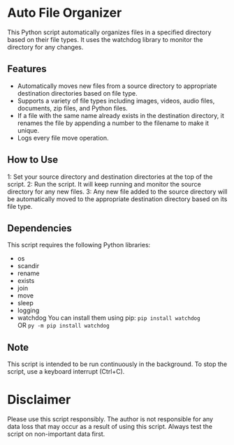 # Auto File Organizer
This Python script automatically organizes files in a specified directory based on their file types. It uses the watchdog library to monitor the directory for any changes.

## Features
+ Automatically moves new files from a source directory to appropriate destination directories based on file type.
+ Supports a variety of file types including images, videos, audio files, documents, zip files, and Python files.
+ If a file with the same name already exists in the destination directory, it renames the file by appending a number to the filename to make it unique.
+ Logs every file move operation.
## How to Use
1: Set your source directory and destination directories at the top of the script.
2: Run the script. It will keep running and monitor the source directory for any new files.
3: Any new file added to the source directory will be automatically moved to the appropriate destination directory based on its file type.  
## Dependencies
This script requires the following Python libraries:  

+ os  
+ scandir
+ rename
+ exists
+ join
+ move
+ sleep
+ logging
+ watchdog
You can install them using pip:
`pip install watchdog`    
OR 
`py -m pip install watchdog`
## Note
This script is intended to be run continuously in the background. To stop the script, use a keyboard interrupt (Ctrl+C).

# Disclaimer
Please use this script responsibly. The author is not responsible for any data loss that may occur as a result of using this script. Always test the script on non-important data first.